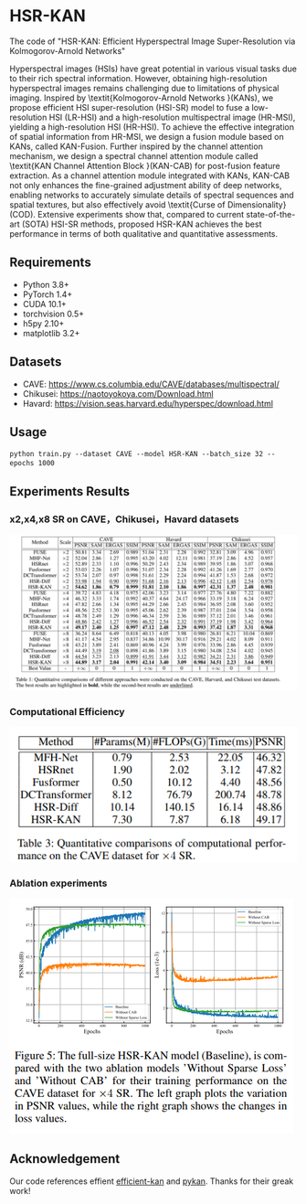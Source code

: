 # HSR-KAN
The code of "HSR-KAN: Efficient Hyperspectral Image Super-Resolution via
Kolmogorov-Arnold Networks"

Hyperspectral images (HSIs) have great potential in various visual tasks due to their rich spectral information. However, obtaining high-resolution hyperspectral images remains challenging due to limitations of physical imaging. Inspired by \textit{Kolmogorov-Arnold Networks }(KANs), we propose efficient HSI super-resolution (HSI-SR) model to fuse a low-resolution HSI (LR-HSI) and a high-resolution multispectral image (HR-MSI), yielding a high-resolution HSI (HR-HSI). To achieve the effective integration of spatial information from HR-MSI, we design a fusion module based on KANs, called KAN-Fusion. Further inspired by the channel attention mechanism, we design a spectral channel attention module called \textit{KAN Channel Attention Block }(KAN-CAB) for post-fusion feature extraction. As a channel attention module integrated with KANs, KAN-CAB not only enhances the fine-grained adjustment ability of deep networks, enabling networks to accurately simulate details of spectral sequences and spatial textures, but also effectively avoid \textit{Curse of Dimensionality} (COD). Extensive experiments show that, compared to current state-of-the-art (SOTA) HSI-SR methods, proposed HSR-KAN achieves the best performance in terms of both qualitative and quantitative assessments. 
## Requirements
- Python 3.8+
- PyTorch 1.4+
- CUDA 10.1+
- torchvision 0.5+
- h5py 2.10+
- matplotlib 3.2+

## Datasets
- CAVE: https://www.cs.columbia.edu/CAVE/databases/multispectral/
- Chikusei: https://naotoyokoya.com/Download.html 
- Havard: https://vision.seas.harvard.edu/hyperspec/download.html 


## Usage
```
python train.py --dataset CAVE --model HSR-KAN --batch_size 32 --epochs 1000
```

## Experiments Results
### x2,x4,x8 SR on CAVE，Chikusei，Havard datasets
![alt text](./pics/image.png)
### Computational Efficiency
![alt text](./pics/image-1.png)
### Ablation experiments
![alt text](./pics/image-2.png)

## Acknowledgement
Our code references effient [efficient-kan](https://github.com/Blealtan/efficient-kan.git) and [pykan](https://github.com/KindXiaoming/pykan.git). Thanks for their greak work!